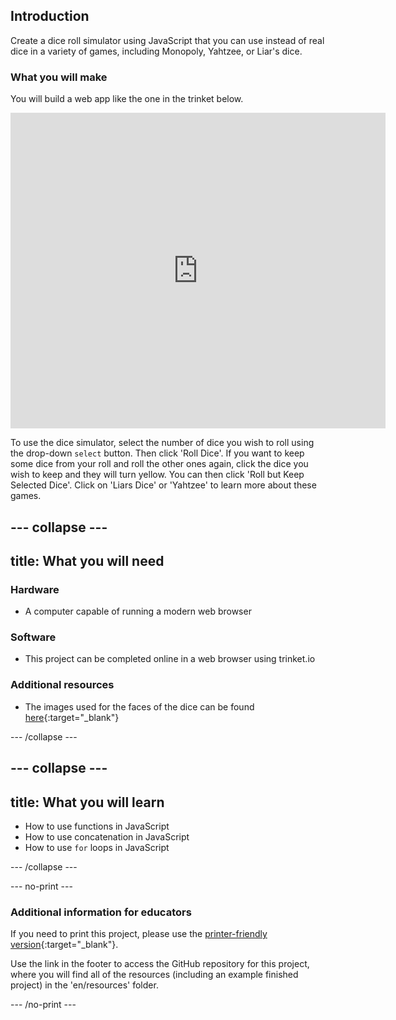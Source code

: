 ## Introduction

Create a dice roll simulator using JavaScript that you can use instead of real dice in a variety of games, including Monopoly, Yahtzee, or Liar's dice.

### What you will make

You will build a web app like the one in the trinket below.

<div class="trinket">
  <iframe src="https://trinket.io/embed/html/568648e665?outputOnly=true&amp;start=result" width="600" height="505" frameborder="0" marginwidth="0" marginheight="0" allowfullscreen=""></iframe>
</div>

To use the dice simulator, select the number of dice you wish to roll using the drop-down `select` button. Then click 'Roll Dice'. If you want to keep some dice from your roll and roll the other ones again, click the dice you wish to keep and they will turn yellow. You can then click 'Roll but Keep Selected Dice'. Click on 'Liars Dice' or 'Yahtzee' to learn more about these games.

--- collapse ---
---
title: What you will need
---

### Hardware
+ A computer capable of running a modern web browser

### Software
+ This project can be completed online in a web browser using trinket.io

### Additional resources
+ The images used for the faces of the dice can be found [here](https://github.com/raspberrypilearning/cd-dice-roller/tree/draft/en/images){:target="_blank"}

--- /collapse ---

--- collapse ---
---
title: What you will learn
---
+ How to use functions in JavaScript
+ How to use concatenation in JavaScript
+ How to use `for` loops in JavaScript

--- /collapse ---

--- no-print ---

### Additional information for educators

If you need to print this project, please use the [printer-friendly version](https://projects.raspberrypi.org/en/projects/cd-dice-roller/print){:target="_blank"}.

Use the link in the footer to access the GitHub repository for this project, where you will find all of the resources (including an example finished project) in the 'en/resources' folder.

--- /no-print ---
